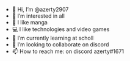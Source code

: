 - 👋 Hi, I’m @azerty2907
- 👀 I’m interested in all
- 🎏 I like manga
- 💻 I like technologies and video games
- 🌱 I’m currently learning at scholl
- 💞️ I’m looking to collaborate on discord
- 📫 How to reach me: on discord azerty#1671

<!---
azerty2907/azerty2907 is a ✨ special ✨ repository because its `README.md` (this file) appears on your GitHub profile.
You can click the Preview link to take a look at your changes.
--->
